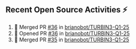 <!--

<h1> Hello there! 👋🏾</h1> 

👋 Hi there! I'm [**Brian Obot 🦉**](https://brianobot.github.io/)!, I'm a Human.
-->

<!-- ## 📈 Github Stats <br>
 <img src="https://github-readme-stats.anuraghazra1.vercel.app/api?username=brianobot&show_icons=true" width=50%/>
-->
<!-- ## 📊 Language Stats -->
<!--
<img src="https://github-readme-stats.vercel.app/api/top-langs/?username=brianobot&layout=compact&hide=html,css" width=50%/>
-->

## Recent Open Source Activities ⚡️
<!--START_SECTION:activity-->
1. 🎉 Merged PR [#36](https://github.com/brianobot/TURBIN3-Q1-25/pull/36) in [brianobot/TURBIN3-Q1-25](https://github.com/brianobot/TURBIN3-Q1-25)
2. 💪 Opened PR [#36](https://github.com/brianobot/TURBIN3-Q1-25/pull/36) in [brianobot/TURBIN3-Q1-25](https://github.com/brianobot/TURBIN3-Q1-25)
3. 🎉 Merged PR [#35](https://github.com/brianobot/TURBIN3-Q1-25/pull/35) in [brianobot/TURBIN3-Q1-25](https://github.com/brianobot/TURBIN3-Q1-25)
<!--END_SECTION:activity-->

<!--
brianobot/brianobot is a ✨ special ✨ repository because its `README.md` (this file) appears on your GitHub profile.
You can click the Preview link to take a look at your changes.
--->
